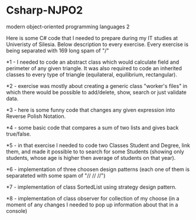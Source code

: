 # Csharp-NJPO2

modern object-oriented programming languages 2

Here is some C# code that I needed to prepare during my IT studies at Univeristy of Silesia.
Below description to every exercise.
Every exercise is being separated with 169 long spam of "/"

*1 - I needed to code an abstract class which would calculate field and perimeter of any given triangle. It was also required to code an inherited classes to every type of triangle (equilateral, equilibrium, rectangular).

*2 - exercise was mostly about creating a generic class "worker's files" in which there would be possible to add/delete, show, search or just validate data.

*3 - here is some funny code that changes any given expression into Reverse Polish Notation.

*4 - some basic code that compares a sum of two lists and gives back true/false.

*5 - in that exercise I needed to code two Classes Student and Degree, link them, and made it possible to to search for some Students (showing only students, whose age is higher then average of students on that year).

*6 - implementation of three choosen design patterns (each one of them is separateted with some spam of "// // //")

*7 - implementation of class SortedList using strategy design pattern.

*8 - implementation of class observer for collection of my choose (in a moment of any changes I needed to pop up information about that in a console)

